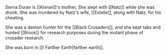 Sierra Duran is [[Kieran]]'s mother, She slept with [[Natz]] while she was drunk.
She was murdered by Natz's wife, [[Estelle]], along with Natz, for his cheating.

She was a demon hunter for the [[Black Crusaders]], and she kept tabs and hunted [[Brook]] for research purposes during the mutant phase of crusader research.

She was born in [[! Farther Earth|farther earth]].